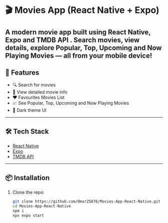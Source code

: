 # 🎬 Movies App (React Native + Expo)

A modern movie app built using **React Native**, **Expo** and **TMDB API** .
Search movies, view details, explore Popular, Top, Upcoming and Now Playing Movies  — all from your mobile device!
---

## 🚀 Features

* 🔍 Search for movies
* 📃 View detailed movie info
* ❤️ Favourites Movies List
* 📈 See Popular, Top, Upcoming and Now Playing Movies 
* 🌙 Dark theme UI

---

## 🛠️ Tech Stack

* [React Native](https://reactnative.dev/)
* [Expo](https://expo.dev/)
* [TMDB API](https://www.themoviedb.org/documentation/api)


---

## 📦 Installation

1. Clone the repo:

   ```bash
   git clone https://github.com/Omar25876/Movies-App-React-Native.git
   cd Movies-App-React-Native
   npm i
   npx expo start 
   ```
